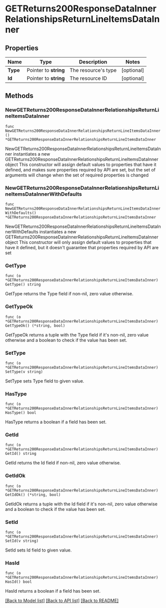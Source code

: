 # GETReturns200ResponseDataInnerRelationshipsReturnLineItemsDataInner

## Properties

Name | Type | Description | Notes
------------ | ------------- | ------------- | -------------
**Type** | Pointer to **string** | The resource&#39;s type | [optional] 
**Id** | Pointer to **string** | The resource ID | [optional] 

## Methods

### NewGETReturns200ResponseDataInnerRelationshipsReturnLineItemsDataInner

`func NewGETReturns200ResponseDataInnerRelationshipsReturnLineItemsDataInner() *GETReturns200ResponseDataInnerRelationshipsReturnLineItemsDataInner`

NewGETReturns200ResponseDataInnerRelationshipsReturnLineItemsDataInner instantiates a new GETReturns200ResponseDataInnerRelationshipsReturnLineItemsDataInner object
This constructor will assign default values to properties that have it defined,
and makes sure properties required by API are set, but the set of arguments
will change when the set of required properties is changed

### NewGETReturns200ResponseDataInnerRelationshipsReturnLineItemsDataInnerWithDefaults

`func NewGETReturns200ResponseDataInnerRelationshipsReturnLineItemsDataInnerWithDefaults() *GETReturns200ResponseDataInnerRelationshipsReturnLineItemsDataInner`

NewGETReturns200ResponseDataInnerRelationshipsReturnLineItemsDataInnerWithDefaults instantiates a new GETReturns200ResponseDataInnerRelationshipsReturnLineItemsDataInner object
This constructor will only assign default values to properties that have it defined,
but it doesn't guarantee that properties required by API are set

### GetType

`func (o *GETReturns200ResponseDataInnerRelationshipsReturnLineItemsDataInner) GetType() string`

GetType returns the Type field if non-nil, zero value otherwise.

### GetTypeOk

`func (o *GETReturns200ResponseDataInnerRelationshipsReturnLineItemsDataInner) GetTypeOk() (*string, bool)`

GetTypeOk returns a tuple with the Type field if it's non-nil, zero value otherwise
and a boolean to check if the value has been set.

### SetType

`func (o *GETReturns200ResponseDataInnerRelationshipsReturnLineItemsDataInner) SetType(v string)`

SetType sets Type field to given value.

### HasType

`func (o *GETReturns200ResponseDataInnerRelationshipsReturnLineItemsDataInner) HasType() bool`

HasType returns a boolean if a field has been set.

### GetId

`func (o *GETReturns200ResponseDataInnerRelationshipsReturnLineItemsDataInner) GetId() string`

GetId returns the Id field if non-nil, zero value otherwise.

### GetIdOk

`func (o *GETReturns200ResponseDataInnerRelationshipsReturnLineItemsDataInner) GetIdOk() (*string, bool)`

GetIdOk returns a tuple with the Id field if it's non-nil, zero value otherwise
and a boolean to check if the value has been set.

### SetId

`func (o *GETReturns200ResponseDataInnerRelationshipsReturnLineItemsDataInner) SetId(v string)`

SetId sets Id field to given value.

### HasId

`func (o *GETReturns200ResponseDataInnerRelationshipsReturnLineItemsDataInner) HasId() bool`

HasId returns a boolean if a field has been set.


[[Back to Model list]](../README.md#documentation-for-models) [[Back to API list]](../README.md#documentation-for-api-endpoints) [[Back to README]](../README.md)


